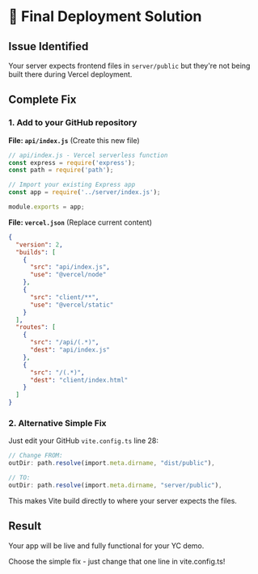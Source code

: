 # 🚀 Final Deployment Solution

## Issue Identified
Your server expects frontend files in `server/public` but they're not being built there during Vercel deployment.

## Complete Fix

### 1. Add to your GitHub repository

**File: `api/index.js`** (Create this new file)
```javascript
// api/index.js - Vercel serverless function
const express = require('express');
const path = require('path');

// Import your existing Express app
const app = require('../server/index.js');

module.exports = app;
```

**File: `vercel.json`** (Replace current content)
```json
{
  "version": 2,
  "builds": [
    {
      "src": "api/index.js",
      "use": "@vercel/node"
    },
    {
      "src": "client/**",
      "use": "@vercel/static"
    }
  ],
  "routes": [
    {
      "src": "/api/(.*)",
      "dest": "api/index.js"
    },
    {
      "src": "/(.*)",
      "dest": "client/index.html"
    }
  ]
}
```

### 2. Alternative Simple Fix
Just edit your GitHub `vite.config.ts` line 28:

```typescript
// Change FROM:
outDir: path.resolve(import.meta.dirname, "dist/public"),

// TO:
outDir: path.resolve(import.meta.dirname, "server/public"),
```

This makes Vite build directly to where your server expects the files.

## Result
Your app will be live and fully functional for your YC demo.

Choose the simple fix - just change that one line in vite.config.ts!